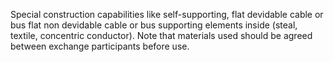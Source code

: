 ﻿Special construction capabilities like self-supporting, flat devidable cable or bus flat non devidable cable or bus supporting elements inside (steal, textile, concentric conductor). Note that materials used should be agreed between exchange participants before use.
